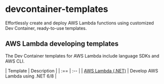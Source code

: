 # devcontainer-templates

Effortlessly create and deploy AWS Lambda functions using customized Dev Container, ready-to-use templates.

## AWS Lambda developing templates

The Dev Container templates for AWS Lambda include language SDKs and AWS CLI.

| Template | Description |
| :== | :-- |
| [AWS Lambda (.NET)](./src/aws-lambda-dotnet/README.md) | Develop AWS Lambda using .NET 6/8 |